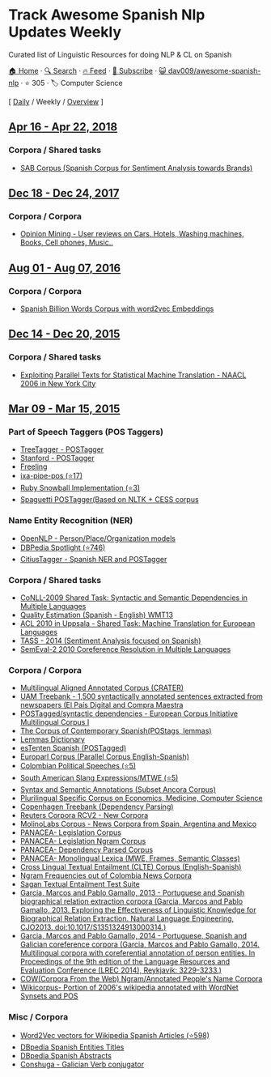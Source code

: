 # Track Awesome Spanish Nlp Updates Weekly

Curated list of Linguistic Resources for doing NLP & CL on Spanish

[🏠 Home](/README.md) · [🔍 Search](https://test.trackawesomelist.com/search/) · [🔥 Feed](https://test.trackawesomelist.com/dav009/awesome-spanish-nlp/week/feed.xml) · [📮 Subscribe](https://trackawesomelist.us17.list-manage.com/subscribe?u=d2f0117aa829c83a63ec63c2f&id=36a103854c) · [😺 dav009/awesome-spanish-nlp](https://github.com/dav009/awesome-spanish-nlp/blob/master/README.md) · ⭐ 305 · 🏷️ Computer Science

[ [Daily](/content/dav009/awesome-spanish-nlp/README.md) / Weekly / [Overview](/content/dav009/awesome-spanish-nlp/readme/README.md) ]



## [Apr 16 - Apr 22, 2018](/content/2018/16/README.md)

### Corpora / Shared tasks

*   [SAB Corpus (Spanish Corpus for Sentiment Analysis towards Brands)](http://sabcorpus.linkeddata.es/)

## [Dec 18 - Dec 24, 2017](/content/2017/51/README.md)

### Corpora / Corpora

*   [Opinion Mining - User reviews on Cars, Hotels, Washing machines, Books, Cell phones, Music..](https://www.sfu.ca/\~mtaboada/SFU_Review_Corpus.html)

## [Aug 01 - Aug 07, 2016](/content/2016/31/README.md)

### Corpora / Corpora

*   [Spanish Billion Words Corpus with word2vec Embeddings](http://crscardellino.me/SBWCE/)

## [Dec 14 - Dec 20, 2015](/content/2015/50/README.md)

### Corpora / Shared tasks

*   [Exploiting Parallel Texts for Statistical  Machine Translation -  NAACL 2006 in New York City](http://www.statmt.org/wmt06/shared-task/)

## [Mar 09 - Mar 15, 2015](/content/2015/10/README.md)

### Part of Speech Taggers (POS Taggers)

*   [TreeTagger - POSTagger](http://www.cis.uni-muenchen.de/\~schmid/tools/TreeTagger/)
*   [Stanford - POSTagger](http://nlp.stanford.edu/software/tagger.shtml)
*   [Freeling](http://nlp.lsi.upc.edu/freeling/)
*   [ixa-pipe-pos (⭐17)](https://github.com/ixa-ehu/ixa-pipe-pos)
*   [Ruby Snowball Implementation (⭐3)](https://github.com/MaG21/estem)
*   [Spaguetti POSTagger(Based on NLTK +  CESS corpus](https://code.google.com/p/spaghetti-tagger/)

### Name Entity Recognition (NER)

*   [OpenNLP - Person/Place/Organization models](http://opennlp.sourceforge.net/models-1.5/)
*   [DBPedia Spotlight (⭐746)](https://github.com/dbpedia-spotlight/dbpedia-spotlight/)
*   [CitiusTagger - Spanish NER and  POSTagger](http://gramatica.usc.es/pln/tools/CitiusTools.html)

### Corpora / Shared tasks

*   [CoNLL-2009 Shared Task: Syntactic and Semantic Dependencies in Multiple Languages](http://ufal.mff.cuni.cz/conll2009-st/trial-data.html)
*   [Quality Estimation (Spanish - English) WMT13](http://www.quest.dcs.shef.ac.uk/wmt13_qe.html)
*   [ ACL 2010 in Uppsala - Shared Task: Machine Translation for European Languages](http://www.statmt.org/wmt10/translation-task.html)
*   [TASS - 2014 (Sentiment Analysis focused on Spanish)](http://www.daedalus.es/TASS2014/tass2014.php)
*   [SemEval-2 2010 Coreference Resolution in Multiple Languages](http://semeval2.fbk.eu/semeval2.php?location=tasks)

### Corpora / Corpora

*   [Multilingual Aligned Annotated Corpus (CRATER)](http://catalog.elra.info/product_info.php?products_id=636)
*   [UAM Treebank - 1,500 syntactically annotated sentences extracted from newspapers (El País Digital and Compra Maestra](http://elvira.lllf.uam.es/\~sandoval/UAMTreebank.html)
*   [POSTagged/syntactic dependencies - European Corpus Initiative Multilingual Corpus I ](http://www.elsnet.org/resources/eciCorpus.html)
*   [The Corpus of Contemporary Spanish(POStags, lemmas)](http://sfncorpora.uab.es/CQPweb/cea/)
*   [Lemmas Dictionary](http://sfn.uab.es:8080/SFN/dictionary/dictionary-information-lemmas-and-expanded-forms)
*   [esTenten Spanish (POSTagged) ](http://www.sketchengine.co.uk/documentation/wiki/Corpora/TenTen/esTenTen)
*   [Europarl Corpus (Parallel Corpus English-Spanish)](http://www.statmt.org/europarl/)
*   [Colombian Political Speeches (⭐5)](https://github.com/dav009/LatinamericanTextResources)
*   [South American Slang Expressions/MTWE (⭐5)](https://github.com/dav009/LatinamericanTextResources)
*   [Syntax and Semantic Annotations (Subset Ancora Corpus)](http://ufal.mff.cuni.cz/conll2009-st/trial/CoNLL2009-ST-Spanish-trial.zip)
*   [Plurilingual Specific Corpus on Economics, Medicine, Computer Science](http://www.iula.upf.edu/corpus/corpusuk.htm)
*   [Copenhagen  Treebank (Dependency Parsing)](http://code.google.com/p/copenhagen-dependency-treebank/)
*   [Reuters Corpora RCV2 - New Corpora](http://trec.nist.gov/data/reuters/reuters.html)
*   [MolinoLabs Corpus - News Corpora from Spain, Argentina and Mexico](http://www.molinolabs.com/corpus.html)
*   [PANACEA- Legislation Corpus](http://panacea-lr.eu/en/info-for-researchers/data-sets/monolingual-corpora)
*   [PANACEA- Legislation Ngram Corpus](http://panacea-lr.eu/en/info-for-researchers/data-sets/monolingual-corpora-n-grams/)
*   [PANACEA- Dependency Parsed Corpus](http://panacea-lr.eu/en/info-for-researchers/data-sets/dependency-parsed-corpora/)
*   [PANACEA- Monolingual Lexica (MWE, Frames, Semantic Classes)](http://panacea-lr.eu/en/info-for-researchers/data-sets/monolingual-lexica/)
*   [Cross Lingual Textual Entailment (CLTE) Corpus (English-Spanish)](http://www.celct.it/resources.php?id_page=CLTE)
*   [Ngram Frequencies out of Colombia News Corpora](http://ngrams.cavorite.com/datos/)
*   [Sagan Textual Entailment Test Suite](http://www.investigacion.frc.utn.edu.ar/mslabs/\~jcastillo/Sagan-test-suite/)
*   [Garcia, Marcos and Pablo Gamallo, 2013 - Portuguese and Spanish biographical relation extraction corpora (Garcia, Marcos and Pablo Gamallo, 2013. Exploring the Effectiveness of Linguistic Knowledge for Biographical Relation Extraction. Natural Language Engineering, CJO2013. doi:10.1017/S1351324913000314.)](http://gramatica.usc.es/\~marcos/corpora_nle.tgz)
*   [Garcia, Marcos and Pablo Gamallo, 2014 - Portuguese, Spanish and Galician coreference corpora (Garcia, Marcos and Pablo Gamallo, 2014. Multilingual corpora with coreferential annotation of person entities. In Proceedings of the 9th edition of the Language Resources and Evaluation Conference (LREC 2014), Reykjavik: 3229-3233.)](http://gramatica.usc.es/\~marcos/resources/corpora_coref.tar.bz2)
*   [COW(Corpora From the Web) Ngram/Annotated People's Name Corpora ](http://hpsg.fu-berlin.de/cow/)
*   [Wikicorpus- Portion of 2006's wikipedia annotated with WordNet Synsets and POS](http://www.cs.upc.edu/\~nlp/wikicorpus/)

### Misc / Corpora

*   [Word2Vec vectors for Wikipedia Spanish Articles (⭐598)](https://github.com/idio/wiki2vec)
*   [DBpedia Spanish Entities Titles](http://data.dws.informatik.uni-mannheim.de/dbpedia/2014/es/labels_es.nt.bz2)
*   [DBpedia Spanish Abstracts](http://data.dws.informatik.uni-mannheim.de/dbpedia/2014/es/short_abstracts_es.nt.bz2)
*   [Conshuga - Galician Verb conjugator](http://gramatica.usc.es/pln/tools/conjugador/download.html)